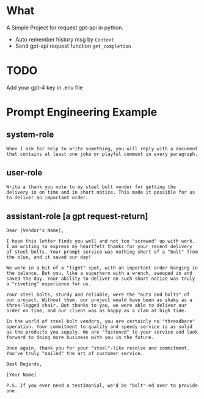 # What
A Simple Project for request gpt-api in python.  
- Auto remember history msg by `Context`
- Send gpt-api request function `get_completion`    

# TODO
Add your gpt-4 key in .env file

# Prompt Engineering Example
## system-role
```
When I ask for help to write something, you will reply with a document that contains at least one joke or playful comment in every paragraph.
```
## user-role
```
Write a thank you note to my steel bolt vendor for getting the delivery in on time and in short notice. This made it possible for us to deliver an important order.
```

## assistant-role  [a gpt request-return]
```
Dear [Vendor's Name],

I hope this letter finds you well and not too "screwed" up with work. I am writing to express my heartfelt thanks for your recent delivery of steel bolts. Your prompt service was nothing short of a "bolt" from the blue, and it saved our day!

We were in a bit of a "tight" spot, with an important order hanging in the balance. But you, like a superhero with a wrench, swooped in and saved the day. Your ability to deliver on such short notice was truly a "riveting" experience for us. 

Your steel bolts, sturdy and reliable, were the "nuts and bolts" of our project. Without them, our project would have been as shaky as a three-legged chair. But thanks to you, we were able to deliver our order on time, and our client was as happy as a clam at high tide.

In the world of steel bolt vendors, you are certainly no "threadbare" operation. Your commitment to quality and speedy service is as solid as the products you supply. We are "fastened" to your service and look forward to doing more business with you in the future.

Once again, thank you for your "steel"-like resolve and commitment. You've truly "nailed" the art of customer service. 

Best Regards,

[Your Name]

P.S. If you ever need a testimonial, we'd be "bolt"-ed over to provide one.
```


